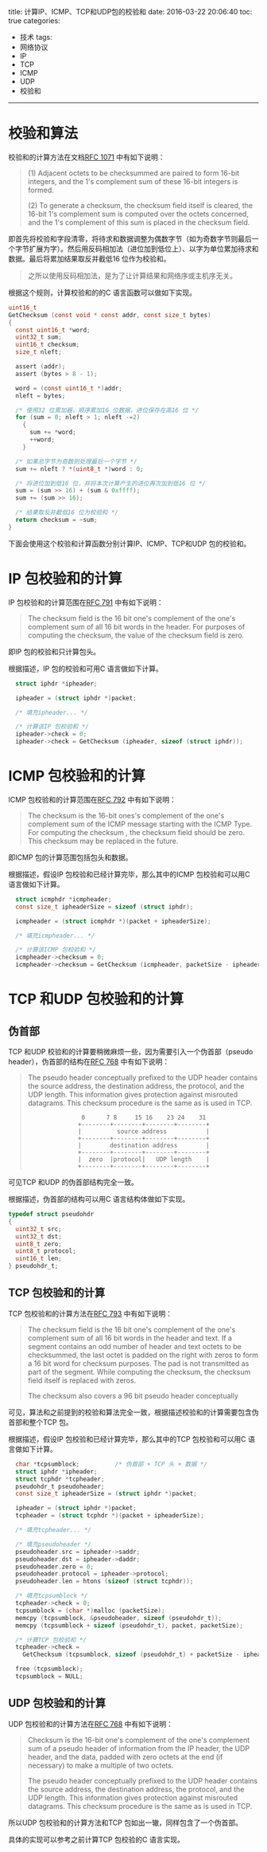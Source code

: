 title: 计算IP、ICMP、TCP和UDP包的校验和
date: 2016-03-22 20:06:40
toc: true
categories:
  - 技术
tags:
  - 网络协议
  - IP
  - TCP
  - ICMP
  - UDP
  - 校验和
---

# 校验和算法

校验和的计算方法在文档[RFC 1071][ID_IFC_1071] 中有如下说明：

> (1)  Adjacent octets to be checksummed are paired to form 16-bit
>      integers, and the 1's complement sum of these 16-bit integers is
>      formed.
>
> (2)  To generate a checksum, the checksum field itself is cleared,
>      the 16-bit 1's complement sum is computed over the octets
>      concerned, and the 1's complement of this sum is placed in the
>      checksum field.

<!-- more -->

即首先将校验和字段清零，将待求和数据调整为偶数字节（如为奇数字节则最后一个字节扩展为字）。然后用反码相加法（进位加到低位上）、以字为单位累加待求和数据。最后将累加结果取反并截低16 位作为校验和。

> 之所以使用反码相加法，是为了让计算结果和网络序或主机序无关。

根据这个规则，计算校验和的的C 语言函数可以做如下实现。

```c
uint16_t
GetChecksum (const void * const addr, const size_t bytes)
{
  const uint16_t *word;
  uint32_t sum;
  uint16_t checksum;
  size_t nleft;

  assert (addr);
  assert (bytes > 8 - 1);

  word = (const uint16_t *)addr;
  nleft = bytes;

  /* 使用32 位累加器，顺序累加16 位数据，进位保存在高16 位 */
  for (sum = 0; nleft > 1; nleft -=2)
    {
      sum += *word;
      ++word;
    }

  /* 如果总字节为奇数则处理最后一个字节 */
  sum += nleft ? *(uint8_t *)word : 0;

  /* 将进位加到低16 位，并将本次计算产生的进位再次加到低16 位 */
  sum = (sum >> 16) + (sum & 0xffff);
  sum += (sum >> 16);

  /* 结果取反并截低16 位为校验和 */
  return checksum = ~sum;
}
```

下面会使用这个校验和计算函数分别计算IP、ICMP、TCP和UDP 包的校验和。

[ID_IFC_1071]: https://tools.ietf.org/html/rfc1071

# IP 包校验和的计算

IP 包校验和的计算范围在[RFC 791][ID_RFC_791] 中有如下说明：

>    The checksum field is the 16 bit one's complement of the one's
>    complement sum of all 16 bit words in the header.  For purposes of
>    computing the checksum, the value of the checksum field is zero.

即IP 包的校验和只计算包头。

根据描述，IP 包的校验和可用C 语言做如下计算。

```c
  struct iphdr *ipheader;

  ipheader = (struct iphdr *)packet;

  /* 填充ipheader... */

  /* 计算该IP 包校验和 */
  ipheader->check = 0;
  ipheader->check = GetChecksum (ipheader, sizeof (struct iphdr));
```

[ID_RFC_791]: https://tools.ietf.org/html/rfc791

# ICMP 包校验和的计算

ICMP 包校验和的计算范围在[RFC 792][ID_RFC_792] 中有如下说明：

>    The checksum is the 16-bit ones's complement of the one's
>    complement sum of the ICMP message starting with the ICMP Type.
>    For computing the checksum , the checksum field should be zero.
>    This checksum may be replaced in the future.

即ICMP 包的计算范围包括包头和数据。

根据描述，假设IP 包校验和已经计算完毕，那么其中的ICMP 包校验和可以用C 语言做如下计算。

```c
  struct icmphdr *icmpheader;
  const size_t ipheaderSize = sizeof (struct iphdr);

  icmpheader = (struct icmphdr *)(packet + ipheaderSize);

  /* 填充icmpheader... */

  /* 计算该ICMP 包校验和 */
  icmpheader->checksum = 0;
  icmpheader->checksum = GetChecksum (icmpheader, packetSize - ipheaderSize);
```

[ID_RFC_792]: https://tools.ietf.org/html/rfc792

# TCP 和UDP 包校验和的计算

## 伪首部

TCP 和UDP 校验和的计算要稍微麻烦一些，因为需要引入一个伪首部（pseudo header），伪首部的结构在[RFC 768][ID_RFC_768] 中有如下说明：

>  The pseudo  header  conceptually prefixed to the UDP header contains the
>  source  address,  the destination  address,  the protocol,  and the  UDP
>  length.   This information gives protection against misrouted datagrams.
>  This checksum procedure is the same as is used in TCP.
>
>                    0      7 8     15 16    23 24    31
>                   +--------+--------+--------+--------+
>                   |          source address           |
>                   +--------+--------+--------+--------+
>                   |        destination address        |
>                   +--------+--------+--------+--------+
>                   |  zero  |protocol|   UDP length    |
>                   +--------+--------+--------+--------+

可见TCP 和UDP 的伪首部结构完全一致。

根据描述，伪首部的结构可以用C 语言结构体做如下实现。

```c
typedef struct pseudohdr
{
  uint32_t src;
  uint32_t dst;
  uint8_t zero;
  uint8_t protocol;
  uint16_t len;
} pseudohdr_t;
```

## TCP 包校验和的计算

TCP 包校验和的计算方法在[RFC 793][ID_RFC_793] 中有如下说明：

>  The checksum field is the 16 bit one's complement of the one's
>  complement sum of all 16 bit words in the header and text.  If a
>  segment contains an odd number of header and text octets to be
>  checksummed, the last octet is padded on the right with zeros to
>  form a 16 bit word for checksum purposes.  The pad is not
>  transmitted as part of the segment.  While computing the checksum,
>  the checksum field itself is replaced with zeros.
>
>    The checksum also covers a 96 bit pseudo header conceptually

可见，算法和之前提到的校验和算法完全一致，根据描述校验和的计算需要包含伪首部和整个TCP 包。

根据描述，假设IP 包校验和已经计算完毕，那么其中的TCP 包校验和可以用C 语言做如下计算。

```c
  char *tcpsumblock;          /* 伪首部 + TCP 头 + 数据 */
  struct iphdr *ipheader;
  struct tcphdr *tcpheader;
  pseudohdr_t pseudoheader;
  const size_t ipheaderSize = (struct iphdr *)packet;

  ipheader = (struct iphdr *)packet;
  tcpheader = (struct tcphdr *)(packet + ipheaderSize);

  /* 填充tcpheader... */

  /* 填充pseudoheader */
  pseudoheader.src = ipheader->saddr;
  pseudoheader.dst = ipheader->daddr;
  pseudoheader.zero = 0;
  pseudoheader.protocol = ipheader->protocol;
  pseudoheader.len = htons (sizeof (struct tcphdr));

  /* 填充tcpsumblock */
  tcpheader->check = 0;
  tcpsumblock = (char *)malloc (packetSize);
  memcpy (tcpsumblock, &pseudoheader, sizeof (pseudohdr_t));
  memcpy (tcpsumblock + sizeof (pseudohdr_t), packet, packetSize);

  /* 计算TCP 包校验和 */
  tcpheader->check =
    GetChecksum (tcpsumblock, sizeof (pseudohdr_t) + packetSize - ipheaderSize);

  free (tcpsumblock);
  tcpsumblock = NULL;
```

## UDP 包校验和的计算

UDP 包校验和的计算方法在[RFC 768][ID_RFC_768] 中有如下说明：

>  Checksum is the 16-bit one's complement of the one's complement sum of a
>  pseudo header of information from the IP header, the UDP header, and the
>  data,  padded  with zero octets  at the end (if  necessary)  to  make  a
>  multiple of two octets.
>
> The pseudo  header  conceptually prefixed to the UDP header contains the
> source  address,  the destination  address,  the protocol,  and the  UDP
> length.   This information gives protection against misrouted datagrams.
> This checksum procedure is the same as is used in TCP.

所以UDP 包校验和的计算方法和TCP 包如出一辙，同样包含了一个伪首部。

具体的实现可以参考之前计算TCP 包校验的C 语言实现。

[ID_RFC_793]: https://tools.ietf.org/html/rfc793
[ID_RFC_768]: https://tools.ietf.org/html/rfc768

